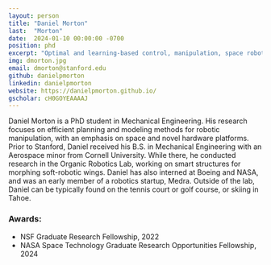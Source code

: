 ```yaml
---
layout: person
title: "Daniel Morton"
last:  "Morton"
date:  2024-01-10 00:00:00 -0700
position: phd
excerpt: "Optimal and learning-based control, manipulation, space robotics"
img: dmorton.jpg
email: dmorton@stanford.edu
github: danielpmorton
linkedin: danielpmorton
website: https://danielpmorton.github.io/
gscholar: cH0GOYEAAAAJ
---
```

Daniel Morton is a PhD student in Mechanical Engineering. His research focuses on efficient planning and modeling methods for robotic manipulation, with an emphasis on space and novel hardware platforms.
Prior to Stanford, Daniel received his B.S. in Mechanical Engineering with an Aerospace minor from Cornell University. While there, he conducted research in the Organic Robotics Lab, working on smart structures for morphing soft-robotic wings. Daniel has also interned at Boeing and NASA, and was an early member of a robotics startup, Medra.
Outside of the lab, Daniel can be typically found on the tennis court or golf course, or skiing in Tahoe.

### Awards:
- NSF Graduate Research Fellowship, 2022
- NASA Space Technology Graduate Research Opportunities Fellowship, 2024
